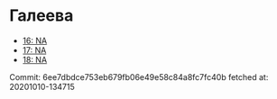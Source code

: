 # Галеева
- [16: NA](16.md)
- [17: NA](17.md)
- [18: NA](18.md)

Commit: 6ee7dbdce753eb679fb06e49e58c84a8fc7fc40b
 fetched at: 20201010-134715
